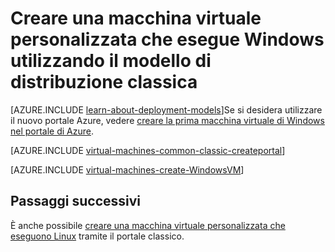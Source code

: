 <properties
    pageTitle="Creare una macchina virtuale di Windows personalizzata | Microsoft Azure"
    description="Informazioni su come creare una macchina virtuale di Windows personalizzata dal portale di classica Azure utilizzando il modello di distribuzione classica."
    services="virtual-machines-windows"
    documentationCenter=""
    authors="cynthn"
    manager="timlt"
    editor="tysonn"
    tags="azure-service-management"/>

<tags
    ms.service="virtual-machines-windows"
    ms.workload="infrastructure-services"
    ms.tgt_pltfrm="vm-windows"
    ms.devlang="na"
    ms.topic="article"
    ms.date="09/27/2016"
    ms.author="cynthn"/>

# <a name="create-a-custom-virtual-machine-running-windows-using-the-classic-deployment-model"></a>Creare una macchina virtuale personalizzata che esegue Windows utilizzando il modello di distribuzione classica

[AZURE.INCLUDE [learn-about-deployment-models](../../includes/learn-about-deployment-models-classic-include.md)]Se si desidera utilizzare il nuovo portale Azure, vedere [creare la prima macchina virtuale di Windows nel portale di Azure](virtual-machines-windows-hero-tutorial.md).

[AZURE.INCLUDE [virtual-machines-common-classic-createportal](../../includes/virtual-machines-common-classic-createportal.md)]


[AZURE.INCLUDE [virtual-machines-create-WindowsVM](../../includes/virtual-machines-create-windowsvm.md)]

## <a name="next-steps"></a>Passaggi successivi

È anche possibile [creare una macchina virtuale personalizzata che eseguono Linux](virtual-machines-linux-classic-createportal.md) tramite il portale classico.
